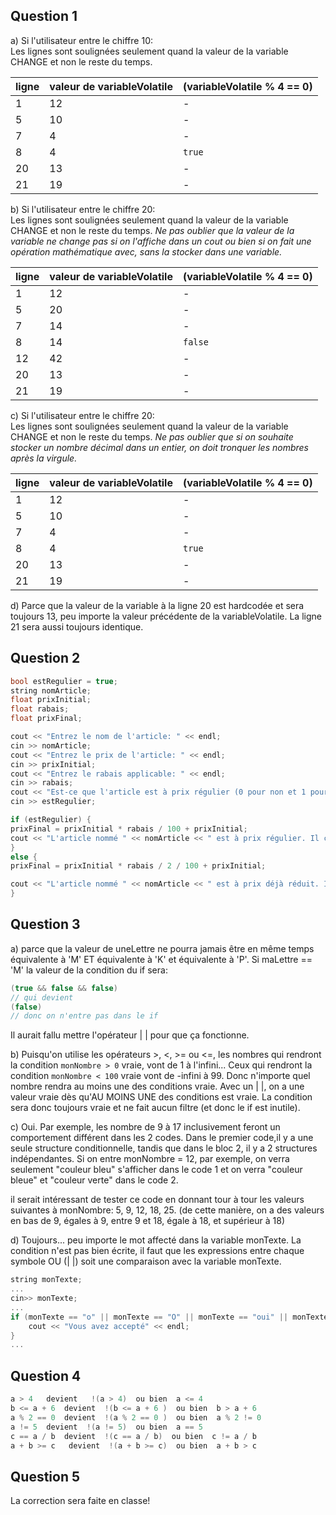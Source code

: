 ## Question 1

a) Si l'utilisateur entre le chiffre 10: <br>
Les lignes sont soulignées seulement quand la valeur de la variable CHANGE et non le reste du temps.

| ligne | valeur de variableVolatile | (variableVolatile % 4 == 0) |
| ----------- | ----------- |----------- |
| 1 | 12 | - |
| 5 | 10 | - |
| 7 | 4 | - |
| 8 | 4 | `true` |
| 20 | 13 | - |
| 21 | 19 | - |


b) Si l'utilisateur entre le chiffre 20: <br>
Les lignes sont soulignées seulement quand la valeur de la variable CHANGE et non le reste du temps. *Ne pas oublier que la valeur de la variable ne change pas si on l'affiche dans un cout ou bien si on fait une opération mathématique avec, sans la stocker dans une variable.*

| ligne | valeur de variableVolatile | (variableVolatile % 4 == 0) |
| ----------- | ----------- |----------- |
| 1 | 12 | - |
| 5 | 20 | - |
| 7 | 14 | - |
| 8 | 14 | `false` |
| 12 | 42 | - |
| 20 | 13 | - |
| 21 | 19 | - |

c) Si l'utilisateur entre le chiffre 20: <br>
Les lignes sont soulignées seulement quand la valeur de la variable CHANGE et non le reste du temps. *Ne pas oublier que si on souhaite stocker un nombre décimal dans un entier, on doit tronquer les nombres après la virgule.*

| ligne | valeur de variableVolatile | (variableVolatile % 4 == 0) |
| ----------- | ----------- |----------- |
| 1 | 12 | - |
| 5 | 10 | - |
| 7 | 4 | - |
| 8 | 4 | `true` |
| 20 | 13 | - |
| 21 | 19 | - |


d) Parce que la valeur de la variable à la ligne 20 est hardcodée et sera toujours 13, peu importe la valeur précédente de la variableVolatile. La ligne 21 sera aussi toujours identique.


## Question 2

```cpp
bool estRegulier = true;
string nomArticle;
float prixInitial;
float rabais;
float prixFinal;

cout << "Entrez le nom de l'article: " << endl;
cin >> nomArticle;
cout << "Entrez le prix de l'article: " << endl;
cin >> prixInitial;
cout << "Entrez le rabais applicable: " << endl;
cin >> rabais;
cout << "Est-ce que l'article est à prix régulier (0 pour non et 1 pour oui)" << endl; 
cin >> estRegulier;

if (estRegulier) {
prixFinal = prixInitial * rabais / 100 + prixInitial;
cout << "L'article nommé " << nomArticle << " est à prix régulier. Il coûte initialement " << prixInitial << " et est réduit de " << rabais << "%. Il coûte maintenant " << prixFinal << "$." << endl;
}
else {
prixFinal = prixInitial * rabais / 2 / 100 + prixInitial;

cout << "L'article nommé " << nomArticle << " est à prix déjà réduit. Il coûte initialement " << prixInitial << " et est réduit de " << rabais / 2 << "%. Il coûte maintenant " << prixFinal << "$."<< endl;
}

```

## Question 3

a) parce que la valeur de uneLettre ne pourra jamais être en même temps équivalente à 'M' ET équivalente à 'K' et équivalente à 'P'. Si maLettre == 'M' la valeur de la condition du if sera:

```cpp
(true && false && false)   
// qui devient
(false)
// donc on n'entre pas dans le if
```
Il aurait fallu mettre l'opérateur | | pour que ça fonctionne.

b) Puisqu'on utilise les opérateurs >, <, >= ou <=, les nombres qui rendront la condition `monNombre > 0` vraie, vont de 1 à l'infini... Ceux qui rendront la condition `monNombre < 100` vraie vont de -infini à 99. Donc n'importe quel nombre rendra au moins une des conditions vraie. Avec un | |, on a une valeur vraie dès qu'AU MOINS UNE des conditions est vraie. La condition sera donc toujours vraie et ne fait aucun filtre (et donc le if est inutile).

c) Oui. Par exemple, les nombre de 9 à 17 inclusivement feront un comportement différent dans les 2 codes. Dans le premier code,il y a une seule structure conditionnelle, tandis que dans le bloc 2, il y a 2 structures indépendantes. Si on entre monNombre = 12, par exemple, on verra seulement "couleur bleu" s'afficher dans le code 1 et on verra "couleur bleue" et "couleur verte" dans le code 2.

il serait intéressant de tester ce code en donnant tour à tour les valeurs suivantes à monNombre: 5, 9, 12, 18, 25. (de cette manière, on a des valeurs en bas de 9, égales à 9, entre 9 et 18, égale à 18, et supérieur à 18)

d) Toujours... peu importe le mot affecté dans la variable monTexte. La condition n'est pas bien écrite, il faut que les expressions entre chaque symbole OU (| |) soit une comparaison avec la variable monTexte.

```cpp
string monTexte;
...
cin>> monTexte;
...
if (monTexte == "o" || monTexte == "O" || monTexte == "oui" || monTexte == "Oui" || monTexte == "OUI"){
	cout << "Vous avez accepté" << endl;
} 
...
```

## Question 4

```cpp
a > 4   devient   !(a > 4)  ou bien  a <= 4
b <= a + 6  devient  !(b <= a + 6 )  ou bien  b > a + 6 
a % 2 == 0  devient  !(a % 2 == 0 )  ou bien  a % 2 != 0
a != 5  devient  !(a != 5)  ou bien  a == 5 
c == a / b  devient  !(c == a / b)  ou bien  c != a / b
a + b >= c   devient  !(a + b >= c)  ou bien  a + b > c
```

## Question 5
La correction sera faite en classe! 